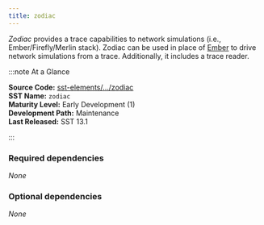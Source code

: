 ```yaml
---
title: zodiac
---
```


*Zodiac* provides a trace capabilities to network simulations (i.e., Ember/Firefly/Merlin stack). Zodiac can be used in place of [Ember](../ember/intro) to drive network simulations from a trace. Additionally, it includes a trace reader.

:::note At a Glance

**Source Code:** [sst-elements/.../zodiac](https::/github.com/sstsimulator/sst-elements/tree/master/src/sst/elements/zodiac) &nbsp;  
**SST Name:** `zodiac` &nbsp;  
**Maturity Level:** Early Development (1) &nbsp;  
**Development Path:** Maintenance &nbsp;  
**Last Released:** SST 13.1

:::

### Required dependencies
*None*

### Optional dependencies
*None*
